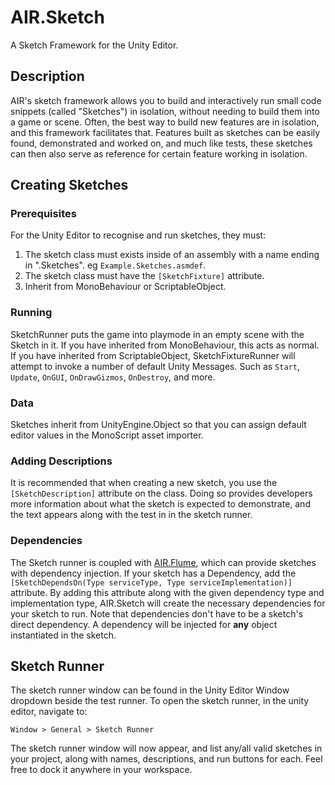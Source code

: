 # AIR.Sketch
A Sketch Framework for the Unity Editor.

## Description
AIR's sketch framework allows you to build and interactively run small code snippets (called "Sketches") in isolation, without needing to build them into a game or scene. Often, the best way to build new features are in isolation, and this framework facilitates that. Features built as sketches can be easily found, demonstrated and worked on, and much like tests, these sketches can then also serve as reference for certain feature working in isolation.

## Creating Sketches

### Prerequisites
For the Unity Editor to recognise and run sketches, they must:
1. The sketch class must exists inside of an assembly with a name ending in ".Sketches". eg `Example.Sketches.asmdef`.
2. The sketch class must have the `[SketchFixture]` attribute.
3. Inherit from MonoBehaviour or ScriptableObject.

### Running

SketchRunner puts the game into playmode in an empty scene with the Sketch in it. If you have inherited from MonoBehaviour, this acts as normal. If you have inherited from ScriptableObject, SketchFixtureRunner will attempt to invoke a number of default Unity Messages. Such as `Start`, `Update`, `OnGUI`, `OnDrawGizmos`, `OnDestroy`, and more.

### Data

Sketches inherit from UnityEngine.Object so that you can assign default editor values in the MonoScript asset importer.

### Adding Descriptions
It is recommended that when creating a new sketch, you use the `[SketchDescription]` attribute on the class. Doing so provides developers more information about what the sketch is expected to demonstrate, and the text appears along with the test in in the sketch runner.

### Dependencies
The Sketch runner is coupled with [AIR.Flume](https://github.com/AnImaginedReality/Flume), which can provide sketches with dependency injection. If your sketch has a Dependency, add the `[SketchDependsOn(Type serviceType, Type serviceImplementation)]` attribute. By adding this attribute along with the given dependency type and implementation type, AIR.Sketch will create the necessary dependencies for your sketch to run. Note that dependencies don't have to be a sketch's direct dependency. A dependency will be injected for **any** object instantiated in the sketch.

## Sketch Runner
The sketch runner window can be found in the Unity Editor Window dropdown beside the test runner. To open the sketch runner, in the unity editor, navigate to:
```
Window > General > Sketch Runner
```
The sketch runner window will now appear, and list any/all valid sketches in your project, along with  names, descriptions, and run buttons for each. Feel free to dock it anywhere in your workspace.
